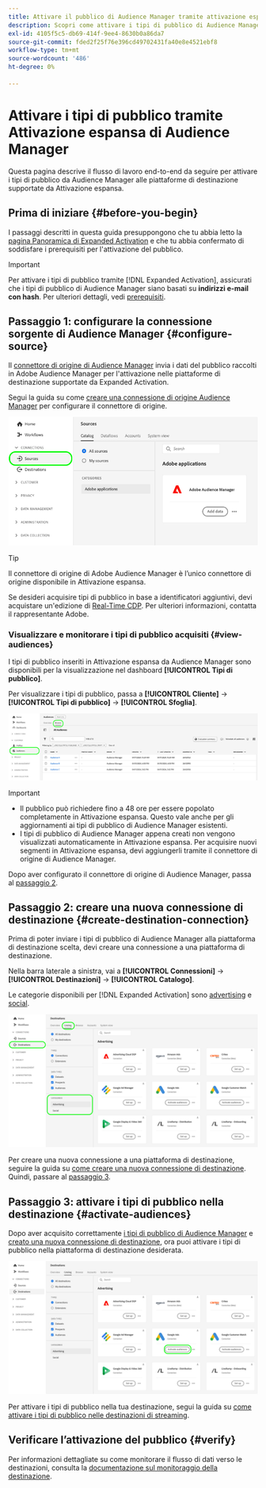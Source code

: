 ```yaml
---
title: Attivare il pubblico di Audience Manager tramite attivazione espansa
description: Scopri come attivare i tipi di pubblico di Audience Manager per destinazioni social e pubblicitarie tramite Audience Manager Expanded Activation.
exl-id: 4105f5c5-db69-414f-9ee4-8630b0a86da7
source-git-commit: fded2f25f76e396cd49702431fa40e8e4521ebf8
workflow-type: tm+mt
source-wordcount: '486'
ht-degree: 0%

---
```


# Attivare i tipi di pubblico tramite Attivazione espansa di Audience Manager

Questa pagina descrive il flusso di lavoro end-to-end da seguire per attivare i tipi di pubblico da Audience Manager alle piattaforme di destinazione supportate da Attivazione espansa.

## Prima di iniziare {#before-you-begin}

I passaggi descritti in questa guida presuppongono che tu abbia letto la [pagina Panoramica di Expanded Activation](overview.md) e che tu abbia confermato di soddisfare i prerequisiti per l&#39;attivazione del pubblico.

>[!IMPORTANT]
>
>Per attivare i tipi di pubblico tramite [!DNL Expanded Activation], assicurati che i tipi di pubblico di Audience Manager siano basati su **indirizzi e-mail con hash**. Per ulteriori dettagli, vedi [prerequisiti](overview.md#prerequisites).

## Passaggio 1: configurare la connessione sorgente di Audience Manager {#configure-source}

Il [connettore di origine di Audience Manager](../sources/connectors/adobe-applications/audience-manager.md) invia i dati del pubblico raccolti in Adobe Audience Manager per l&#39;attivazione nelle piattaforme di destinazione supportate da Expanded Activation.

Segui la guida su come [creare una connessione di origine Audience Manager](../sources/tutorials/ui/create/adobe-applications/audience-manager.md) per configurare il connettore di origine.

![Immagine dell&#39;interfaccia utente di Experience Platform che mostra la scheda Sources (Origini) con la connessione di origine di Audience Manager.](assets/sources-tab.png)

>[!TIP]
>
>Il connettore di origine di Adobe Audience Manager è l’unico connettore di origine disponibile in Attivazione espansa.
>
>Se desideri acquisire tipi di pubblico in base a identificatori aggiuntivi, devi acquistare un&#39;edizione di [Real-Time CDP](../rtcdp/overview.md). Per ulteriori informazioni, contatta il rappresentante Adobe.

### Visualizzare e monitorare i tipi di pubblico acquisiti {#view-audiences}

I tipi di pubblico inseriti in Attivazione espansa da Audience Manager sono disponibili per la visualizzazione nel dashboard **[!UICONTROL Tipi di pubblico]**.

Per visualizzare i tipi di pubblico, passa a **[!UICONTROL Cliente]** -> **[!UICONTROL Tipi di pubblico]** -> **[!UICONTROL Sfoglia]**.

![Immagine dell&#39;interfaccia utente di Experience Platform che mostra la pagina Tipi di pubblico.](assets/audiences-browse.png)

>[!IMPORTANT]
>
>* Il pubblico può richiedere fino a 48 ore per essere popolato completamente in Attivazione espansa. Questo vale anche per gli aggiornamenti ai tipi di pubblico di Audience Manager esistenti.
>* I tipi di pubblico di Audience Manager appena creati non vengono visualizzati automaticamente in Attivazione espansa. Per acquisire nuovi segmenti in Attivazione espansa, devi aggiungerli tramite il connettore di origine di Audience Manager.

Dopo aver configurato il connettore di origine di Audience Manager, passa al [passaggio 2](#create-destination-connection).

## Passaggio 2: creare una nuova connessione di destinazione {#create-destination-connection}

Prima di poter inviare i tipi di pubblico di Audience Manager alla piattaforma di destinazione scelta, devi creare una connessione a una piattaforma di destinazione.

Nella barra laterale a sinistra, vai a **[!UICONTROL Connessioni]** -> **[!UICONTROL Destinazioni]** -> **[!UICONTROL Catalogo]**.

Le categorie disponibili per [!DNL Expanded Activation] sono [advertising](../destinations/catalog/advertising/overview.md) e [social](../destinations/catalog/social/overview.md).

![Immagine dell&#39;interfaccia utente di Experience Platform con il catalogo di destinazione per l&#39;attivazione espansa.](assets/destination-catalog.png)

Per creare una nuova connessione a una piattaforma di destinazione, seguire la guida su [come creare una nuova connessione di destinazione](../destinations/ui/connect-destination.md). Quindi, passare al [passaggio 3](#activate-audiences).

## Passaggio 3: attivare i tipi di pubblico nella destinazione {#activate-audiences}

Dopo aver acquisito correttamente [i tipi di pubblico di Audience Manager](#configure-source) e [creato una nuova connessione di destinazione](#create-destination-connection), ora puoi attivare i tipi di pubblico nella piattaforma di destinazione desiderata.

![Immagine dell&#39;interfaccia utente di Experience Platform con il catalogo di destinazione per l&#39;attivazione espansa.](assets/activate-audiences.png)

Per attivare i tipi di pubblico nella tua destinazione, segui la guida su [come attivare i tipi di pubblico nelle destinazioni di streaming](../destinations/ui/activate-segment-streaming-destinations.md).

## Verificare l’attivazione del pubblico {#verify}

Per informazioni dettagliate su come monitorare il flusso di dati verso le destinazioni, consulta la [documentazione sul monitoraggio della destinazione](../dataflows/ui/monitor-destinations.md).

